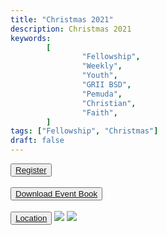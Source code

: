 ```yaml
---
title: "Christmas 2021"
description: Christmas 2021
keywords:
        [
                "Fellowship",
                "Weekly",
                "Youth",
                "GRII BSD",
                "Pemuda",
                "Christian",
                "Faith",
        ]
tags: ["Fellowship", "Christmas"]
draft: false
---
```


<button id="register">
<a href="../register">
Register</a></button><br><br>

<button id="event_book">
<a href="../../files/christmas/FEAR_NOT_2020.pdf">
Download Event Book</a></button><br><br>

<button id="maps">
<a href="http://bit.ly/NatalPemudaGRIIBSD21">
Location</a></button>

<a href="https://us02web.zoom.us/j/98569521706">
<img src="/images/zoom.png" id="zoom"></a>

<a href="https://www.youtube.com/channel/UCUSYXuRT8Epm_V5294Mp6Ug">
<img src="/images/youtube.png" id="youtube"></a>